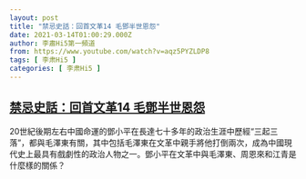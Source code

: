 ```yaml
---
layout: post
title: "禁忌史話：回首文革14 毛鄧半世恩怨"
date: 2021-03-14T01:00:29.000Z
author: 李肅Hi5第一頻道
from: https://www.youtube.com/watch?v=aqz5PYZLDP8
tags: [ 李肃Hi5 ]
categories: [ 李肃Hi5 ]
---
```

<!--1615683629000-->
[禁忌史話：回首文革14 毛鄧半世恩怨](https://www.youtube.com/watch?v=aqz5PYZLDP8)
------

<div>
20世紀後期左右中國命運的鄧小平在長達七十多年的政治生涯中歷經“三起三落”，都與毛澤東有關，其中包括毛澤東在文革中親手將他打倒兩次，成為中國現代史上最具有戲劇性的政治人物之一。鄧小平在文革中與毛澤東、周恩來和江青是什麼樣的關係？
</div>
